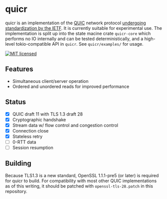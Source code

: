 # quicr

quicr is an implementation of the [QUIC](https://en.wikipedia.org/wiki/QUIC) network protocol [undergoing
standardization by the IETF](https://quicwg.github.io/). It is currently suitable for experimental use. The
implementation is split up into the state macine crate `quicr-core` which performs no IO internally and can be tested
deterministically, and a high-level tokio-compatible API in `quicr`. See `quicr/examples/` for usage.

[![MIT licensed][mit-badge]][mit-url]

[mit-badge]: https://img.shields.io/badge/license-MIT-blue.svg
[mit-url]: LICENSE-MIT

## Features

- Simultaneous client/server operation
- Ordered and unordered reads for improved performance

## Status

- [x] QUIC draft 11 with TLS 1.3 draft 28
- [x] Cryptographic handshake
- [x] Stream data w/ flow control and congestion control
- [x] Connection close
- [x] Stateless retry
- [ ] 0-RTT data
- [ ] Session resumption

## Building

Because TLS1.3 is a new standard, OpenSSL 1.1.1-pre5 (or later) is required for quicr to build. For compatibility with
most other QUIC implementations as of this writing, it should be patched with `openssl-tls-28.patch` in this repository.
